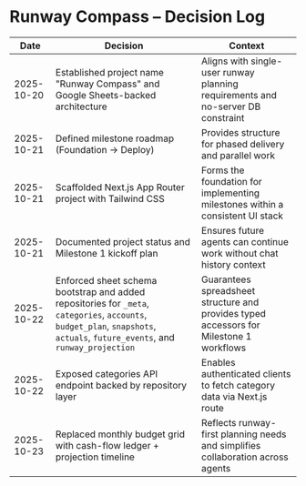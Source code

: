 # Runway Compass – Decision Log

| Date | Decision | Context |
| --- | --- | --- |
| 2025-10-20 | Established project name "Runway Compass" and Google Sheets-backed architecture | Aligns with single-user runway planning requirements and no-server DB constraint |
| 2025-10-21 | Defined milestone roadmap (Foundation → Deploy) | Provides structure for phased delivery and parallel work |
| 2025-10-21 | Scaffolded Next.js App Router project with Tailwind CSS | Forms the foundation for implementing milestones within a consistent UI stack |
| 2025-10-21 | Documented project status and Milestone 1 kickoff plan | Ensures future agents can continue work without chat history context |
| 2025-10-22 | Enforced sheet schema bootstrap and added repositories for `_meta`, `categories`, `accounts`, `budget_plan`, `snapshots`, `actuals`, `future_events`, and `runway_projection` | Guarantees spreadsheet structure and provides typed accessors for Milestone 1 workflows |
| 2025-10-22 | Exposed categories API endpoint backed by repository layer | Enables authenticated clients to fetch category data via Next.js route |
| 2025-10-23 | Replaced monthly budget grid with cash-flow ledger + projection timeline | Reflects runway-first planning needs and simplifies collaboration across agents |
